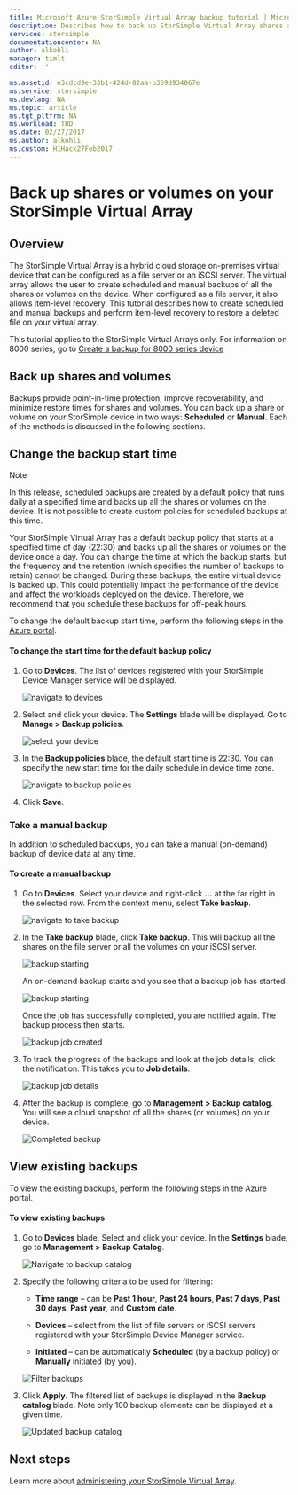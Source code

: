```yaml
---
title: Microsoft Azure StorSimple Virtual Array backup tutorial | Microsoft Docs
description: Describes how to back up StorSimple Virtual Array shares and volumes.
services: storsimple
documentationcenter: NA
author: alkohli
manager: timlt
editor: ''

ms.assetid: e3cdcd9e-33b1-424d-82aa-b369d934067e
ms.service: storsimple
ms.devlang: NA
ms.topic: article
ms.tgt_pltfrm: NA
ms.workload: TBD
ms.date: 02/27/2017
ms.author: alkohli
ms.custom: H1Hack27Feb2017
---
```

# Back up shares or volumes on your StorSimple Virtual Array

## Overview

The StorSimple Virtual Array is a hybrid cloud storage on-premises virtual device that can be configured as a file server or an iSCSI server. The virtual array allows the user to create scheduled and manual backups of all the shares or volumes on the device. When configured as a file server, it also allows item-level recovery. This tutorial describes how to create scheduled and manual backups and perform item-level recovery to restore a deleted file on your virtual array.

This tutorial applies to the StorSimple Virtual Arrays only. For information on 8000 series, go to [Create a backup for 8000 series device](storsimple-manage-backup-policies-u2.md)

## Back up shares and volumes

Backups provide point-in-time protection, improve recoverability, and minimize restore times for shares and volumes. You can back up a share or volume on your StorSimple device in two ways: **Scheduled** or **Manual**. Each of the methods is discussed in the following sections.

## Change the backup start time

> [!NOTE]
> In this release, scheduled backups are created by a default policy that runs daily at a specified time and backs up all the shares or volumes on the device. It is not possible to create custom policies for scheduled backups at this time.


Your StorSimple Virtual Array has a default backup policy that starts at a specified time of day (22:30) and backs up all the shares or volumes on the device once a day. You can change the time at which the backup starts, but the frequency and the retention (which specifies the number of backups to retain) cannot be changed. During these backups, the entire virtual device is backed up. This could potentially impact the performance of the device and affect the workloads deployed on the device. Therefore, we recommend that you schedule these backups for off-peak hours.

 To change the default backup start time, perform the following steps in the [Azure portal](https://portal.azure.com/).

#### To change the start time for the default backup policy

1. Go to **Devices**. The list of devices registered with your StorSimple Device Manager service will be displayed. 
   
    ![navigate to devices](./media/storsimple-virtual-array-backup/changebuschedule1.png)

2. Select and click your device. The **Settings** blade will be displayed. Go to **Manage > Backup policies**.
   
    ![select your device](./media/storsimple-virtual-array-backup/changebuschedule2.png)

3. In the **Backup policies** blade, the default start time is 22:30. You can specify the new start time for the daily schedule in device time zone.
   
    ![navigate to backup policies](./media/storsimple-virtual-array-backup/changebuschedule5.png)

4. Click **Save**.

### Take a manual backup

In addition to scheduled backups, you can take a manual (on-demand) backup of device data at any time.

#### To create a manual backup

1. Go to **Devices**. Select your device and right-click **...** at the far right in the selected row. From the context menu, select **Take backup**.
   
    ![navigate to take backup](./media/storsimple-virtual-array-backup/takebackup1m.png)

2. In the **Take backup** blade, click **Take backup**. This will backup all the shares on the file server or all the volumes on your iSCSI server. 
   
    ![backup starting](./media/storsimple-virtual-array-backup/takebackup2m.png)
   
    An on-demand backup starts and you see that a backup job has started.
   
    ![backup starting](./media/storsimple-virtual-array-backup/takebackup3m.png) 
   
    Once the job has successfully completed, you are notified again. The backup process then starts.
   
    ![backup job created](./media/storsimple-virtual-array-backup/takebackup4m.png)

3. To track the progress of the backups and look at the job details, click the notification. This takes you to  **Job details**.
   
     ![backup job details](./media/storsimple-virtual-array-backup/takebackup5m.png)

4. After the backup is complete, go to **Management > Backup catalog**. You will see a cloud snapshot of all the shares (or volumes) on your device.
   
    ![Completed backup](./media/storsimple-virtual-array-backup/takebackup19m.png) 

## View existing backups
To view the existing backups, perform the following steps in the Azure portal.

#### To view existing backups

1. Go to **Devices** blade. Select and click your device. In the **Settings** blade, go to **Management > Backup Catalog**.
   
    ![Navigate to backup catalog](./media/storsimple-virtual-array-backup/viewbackups1.png)
2. Specify the following criteria to be used for filtering:
   
    - **Time range** – can be **Past 1 hour**, **Past 24 hours**, **Past 7 days**, **Past 30 days**, **Past year**, and **Custom date**.
    
    - **Devices** – select from the list of file servers or iSCSI servers registered with your StorSimple Device Manager service.
   
    - **Initiated** – can be automatically **Scheduled** (by a backup policy) or **Manually** initiated (by you).
   
    ![Filter backups](./media/storsimple-virtual-array-backup/viewbackups2.png)

3. Click **Apply**. The filtered list of backups is displayed in the **Backup catalog** blade. Note only 100 backup elements can be displayed at a given time.
   
    ![Updated backup catalog](./media/storsimple-virtual-array-backup/viewbackups3.png)

## Next steps

Learn more about [administering your StorSimple Virtual Array](storsimple-ova-web-ui-admin.md).

